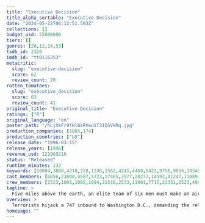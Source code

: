 ```yaml
---
title: "Executive Decision"
title_alpha_sortable: "Executive Decision"
date: "2024-05-22T06:12:51.593Z"
collections: []
budget_usd: 55000000
tiers: []
genres: [28,12,18,53]
tsdb_id: 2320
imdb_id: "tt0116253"
metacritic:
  slug: "executive-decision"
  score: 62
  review_count: 20
rotten_tomatoes:
  slug: "executive_decision"
  score: 63
  review_count: 41
original_title: "Executive Decision"
ratings: ["R"]
original_language: "en"
poster_path: "/hLjXkFr9fHlWzRVwu1T31QSVHRq.jpg"
production_companies: [1885,174]
production_countries: ["US"]
release_date: "1996-03-15"
release_years: [1996]
revenue_usd: 121969216
status: "Released"
runtime_minutes: 132
keywords: [10084,3800,4210,258,1336,1562,4245,4460,5422,9758,9856,10349,10185,10617,10950,13015,14601,18420,161998,185266,185692,188955,220935]
cast_members: [6856,23880,4587,5723,17485,3977,20277,14592,41247,11089,43773,23967,22131,149471,13028,35370,38570,15414,39568,18262,1219530,29861,17857,62095,154859,12889,37252,72864,39214,1607,162115,109667]
crew_members: [2523,1091,1092,1094,21516,2533,11001,7715,21351,2523,4699,1092,1094]
tagline: >
  Five miles above the earth, an elite team of six men must make an air to air transfer, in order to save 400 lives on board a 747...and 40 million below.
overview: >
  Terrorists hijack a 747 inbound to Washington D.C., demanding the release of their imprisoned leader. Intelligence expert David Grant (Kurt Russell) suspects another reason and he is soon the reluctant member of a special assault team that is assigned to intercept the plane and hijackers.
homepage: ""
---
```


